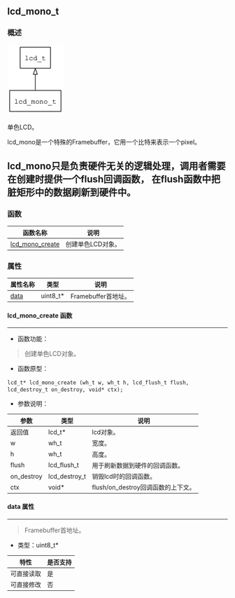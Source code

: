 ## lcd\_mono\_t
### 概述
![image](images/lcd_mono_t_0.png)

单色LCD。

lcd\_mono是一个特殊的Framebuffer，它用一个比特来表示一个pixel。

lcd\_mono只是负责硬件无关的逻辑处理，调用者需要在创建时提供一个flush回调函数，
在flush函数中把脏矩形中的数据刷新到硬件中。
----------------------------------
### 函数
<p id="lcd_mono_t_methods">

| 函数名称 | 说明 | 
| -------- | ------------ | 
| <a href="#lcd_mono_t_lcd_mono_create">lcd\_mono\_create</a> | 创建单色LCD对象。 |
### 属性
<p id="lcd_mono_t_properties">

| 属性名称 | 类型 | 说明 | 
| -------- | ----- | ------------ | 
| <a href="#lcd_mono_t_data">data</a> | uint8\_t* | Framebuffer首地址。 |
#### lcd\_mono\_create 函数
-----------------------

* 函数功能：

> <p id="lcd_mono_t_lcd_mono_create">创建单色LCD对象。

* 函数原型：

```
lcd_t* lcd_mono_create (wh_t w, wh_t h, lcd_flush_t flush, lcd_destroy_t on_destroy, void* ctx);
```

* 参数说明：

| 参数 | 类型 | 说明 |
| -------- | ----- | --------- |
| 返回值 | lcd\_t* | lcd对象。 |
| w | wh\_t | 宽度。 |
| h | wh\_t | 高度。 |
| flush | lcd\_flush\_t | 用于刷新数据到硬件的回调函数。 |
| on\_destroy | lcd\_destroy\_t | 销毁lcd时的回调函数。 |
| ctx | void* | flush/on\_destroy回调函数的上下文。 |
#### data 属性
-----------------------
> <p id="lcd_mono_t_data">Framebuffer首地址。

* 类型：uint8\_t*

| 特性 | 是否支持 |
| -------- | ----- |
| 可直接读取 | 是 |
| 可直接修改 | 否 |
